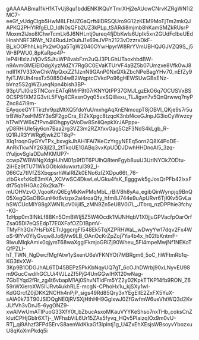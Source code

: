 gAAAAABma11kH1KTvUj8qu1bddENKIKQuYTmrXHj2eAUcwCNrvKZRgWN1i2MC7-eeGf_vUdgClgb5HwM8LFbUZGaQrft4lDRSQUro9G12zKEM9MoTjTm2mkQJAPKQ2PHYlRfgELD_IdN0sQFb2UZ3kPLp_tSARdi8mjmb8hKamSMZkRUsrPMoxm2lJxo8lChwTcmLk6J6NHLntj0ureq4fjDbKwls6UpIk5xn2GUdFcIbeUEdHnahNRF3RWt_N24RudJzOuhJ1x69sJVPh2123vDzzrxDkF-Bj_kOOPhhLkqPx2wOga5TgW2040OYwHpyrWl8RrYVmUBHQJGJVZQ9S_j5W-8PWU0_8pKaRpo4P-IeP4HlxlzJVjOvSSJtuWP8vabFzn2uQJ3PLGhUTaoxhbdBW-n9AvmGMEiElOdgXyzMdZY7RgGC0EVaKTUrVF4aBZ5b07Umzxe8Vfk0wJ8ndIl1KfV33XwChkWpQxxZZ1JznN9GAnP0NxQXkZbcNPeBagYHv70_nEfZy9fyiTJWUh4resTz5085O4wB2WqptcCVkdPo96gHEWSUwGBsENz-bVnz5S2gWZiueqNpn4bish3BP-93pU1JI0izSTNComEATqRMrF9t07rKNYQtPP37GMJLgzEkO6q7OCUSVxBS0CSPSfXM2G3vtL5FVg4CRxsnOyq05vxSQl8exu_TLJigvn7v5QnQrwwq7nyPZnc847i9m-EAyqoeGYTTirzhr9pzMtXQ5fdoYuUmxhgAqXnENmcqpT8jOBVl_QKje9s7r5utrBWo7xeHMSY3eSF2gpCra_EIZkXpgc8tzqcK3nbf4ceGJnpJG3ioCyWwzcyh17wlYW6sZfPvn4IOhgpyQVoDw8SnIiQepkXrJAPppx-yD8RHiUle5jy6cn7Baa2rg3VZ3m2RZXfxvGag5CzF3NdS4kLgb_R-tQ1RJR3YWRg6jwkZCT8qP-Xlq1roqnGyGYvTPx_bxvgkJhAH1FAi7KeCzYrgyNEEq5orn2Q8X4PoDE-AnRkTkwNY263jI23_2tTkoUE1GABq3vxKpUDDJDwhHHDnoAl5_3zq-tYuljovSglaDDaMKMUP7-ccwpZWBWNgXdgHJhM01p9fDT6PUlhQ8tenFgyb8uuU3UriNYOkZODtu-2iHEz9tTU71WkGObIokIuwxrtuI392_l-066Cz7tIVfZSXbqpsrhWaIRlZk0ENo6zIZXDpu66t_76-zIbGkxfxKcE3mKA_XCVwSC4DkwLeUGku4fsK_Egggwk5gJosQrPFb42lxxFdt75qb1HGAc26x2ka7f-mUOHVzvO_VqooKnQ6EgMkKwPMqMbL_rBiV8h8yAa_egibQinWynpjq9BnQ05XegQGsOBGunHkt6vizpx2ai4roaQfy_hfm8J744e9uApURvr6TjKKv5GvLahSWCUcMIY88gXWN1LcV0iijil5_zMN9Zn5eU8V0i7L_JTbrq_nzDPPhie3fchy-KG-1zHpp0m3lNkLf8BKn5OmBWIj5Z5W4Ocdk1MJNHqbV1X0jjuGPVacfpOarOrfZsa05Dl7eQSEdpT7E0XFafOZD1BpmV-TMyFh3Gx7HsFbXETrJggcrgFI548Ek5TqXZPRHWaL_wDwyYw17dqv2Fx4WoS-9lYv0YlyGvqw8Jo6jVw9LB_OAnOcKrZpZoj7Ya4b4x_h02IbKntmF-9lwuMlqkAmix0qjymT68waXgglFkmjoGRiZj90Wheu_5Fl4mpeMwjNf1NEKoTQfPZLI-hT_TWN_NgDwcfMgfAtw1ySxenU6eVFKNYOt7MBRgm6_5oC_hWFtmRb1q-KG3tlvXW-3Kp9B1ODGJhAL6TD45BEPz5PkKbNqyUQ7gT_6cOJhDWrbj90xLNyvEU98m9GucCwdihGCLUi4VJLzZf5PjG4UnGGwIHX120wNag-7GbEYqd2fRr_zg4t6vbapM1Aj0ShvNTldFm5YZ2y02KpkTTKP14fb9RON_Z659rWXieroXW5IIJRvt4ukhRLE-mcgN-CPhoHx1u_kjSXy1wl-KdGGrcfZ0jDKK2NCHh4nPjP_sigs49Rd85Qry3xYEgElIE2ZxFX5YuX-sAlA0k73T90JSlDQgNE0jRVSXjHthHH9GglxwJ0ZfGwfmW6ueVhtWQ3d2KvJUfVh3vDnJ5-6ygONZ9-xwAlVwUmATIPuoG33XfY0t_bZbucAsxoMKauVYYKeShso7nxTHb_coksCnZkIutCPHjGbIr6XTj-_WFhsbViL6Ur15ZAs5fyvq_HQv5PIaizqIOx9m0vU-RTj_qi9Ahzf3FPdSErvS8aenWdKkaGf3IpIntj1g_U4ZxEhXEsjsWBsoyvYbozxuU8qKoXmPkdq5i